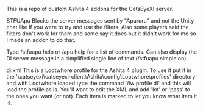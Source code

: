 This is a repo of custom Ashita 4 addons for the CatsEyeXI server.

STFUApu
Blocks the server messages sent by "Apururu" and not the Unity chat like if you were to try and use the filters. Also some players said the filters don't work for them and some say it does but it didn't work for me so I made an addon to do that.

Type /stfuapu help or /apu help for a list of commands. Can also display the DI server message in a simplified single line of text (/stfuapu simple on).

di.xml
This is a Lootwhore profile for the Ashita 4 plugin. To use it put it in the '\catseyexi\catseyexi-client\Ashita\config\Lootwhore\profiles' directory and with Lootwhore loaded type the command '/lw profile di' and this will load the profile as is. You'll want to edit the XML and add 'lot' or 'pass' to the ones you want (or not). Each item is marked to let you know what item it is.
